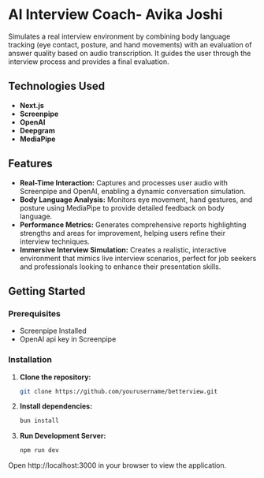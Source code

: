 # AI Interview Coach- Avika Joshi

Simulates a real interview environment by combining body language tracking (eye contact, posture, and hand movements) with an evaluation of answer quality based on audio transcription. It guides the user through the interview process and provides a final evaluation.

## Technologies Used

- **Next.js** 
- **Screenpipe** 
- **OpenAI** 
- **Deepgram**
- **MediaPipe**

## Features

- **Real-Time Interaction:** Captures and processes user audio with Screenpipe and OpenAI, enabling a dynamic conversation simulation.
- **Body Language Analysis:** Monitors eye movement, hand gestures, and posture using MediaPipe to provide detailed feedback on body language.
- **Performance Metrics:** Generates comprehensive reports highlighting strengths and areas for improvement, helping users refine their interview techniques.
- **Immersive Interview Simulation:** Creates a realistic, interactive environment that mimics live interview scenarios, perfect for job seekers and professionals looking to enhance their presentation skills.

## Getting Started

### Prerequisites

- Screenpipe Installed
- OpenAI api key in Screenpipe

### Installation

1. **Clone the repository:**
   ```bash
   git clone https://github.com/yourusername/betterview.git
   ```
2. **Install dependencies:**
    ```bash
    bun install
    ```
3. **Run Development Server:**
    ```bash
    npm run dev
    ```
Open http://localhost:3000 in your browser to view the application.
